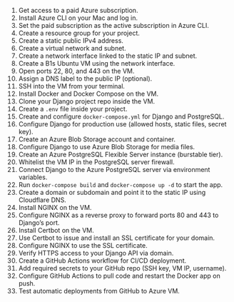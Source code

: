 1. Get access to a paid Azure subscription.
2. Install Azure CLI on your Mac and log in.
3. Set the paid subscription as the active subscription in Azure CLI.
4. Create a resource group for your project.
5. Create a static public IPv4 address.
6. Create a virtual network and subnet.
7. Create a network interface linked to the static IP and subnet.
8. Create a B1s Ubuntu VM using the network interface.
9. Open ports 22, 80, and 443 on the VM.
10. Assign a DNS label to the public IP (optional).
11. SSH into the VM from your terminal.
12. Install Docker and Docker Compose on the VM.
13. Clone your Django project repo inside the VM.
14. Create a `.env` file inside your project.
15. Create and configure `docker-compose.yml` for Django and PostgreSQL.
16. Configure Django for production use (allowed hosts, static files, secret key).
17. Create an Azure Blob Storage account and container.
18. Configure Django to use Azure Blob Storage for media files.
19. Create an Azure PostgreSQL Flexible Server instance (burstable tier).
20. Whitelist the VM IP in the PostgreSQL server firewall.
21. Connect Django to the Azure PostgreSQL server via environment variables.
22. Run `docker-compose build` and `docker-compose up -d` to start the app.
23. Create a domain or subdomain and point it to the static IP using Cloudflare DNS.
24. Install NGINX on the VM.
25. Configure NGINX as a reverse proxy to forward ports 80 and 443 to Django’s port.
26. Install Certbot on the VM.
27. Use Certbot to issue and install an SSL certificate for your domain.
28. Configure NGINX to use the SSL certificate.
29. Verify HTTPS access to your Django API via domain.
30. Create a GitHub Actions workflow for CI/CD deployment.
31. Add required secrets to your GitHub repo (SSH key, VM IP, username).
32. Configure GitHub Actions to pull code and restart the Docker app on push.
33. Test automatic deployments from GitHub to Azure VM.
